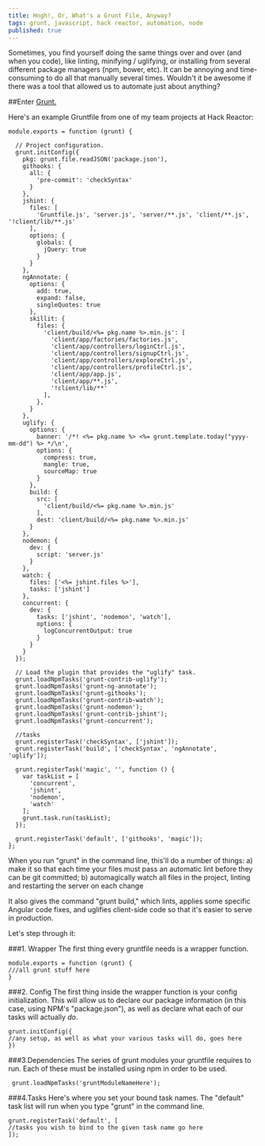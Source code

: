 ```yaml
---
title: Hngh!, Or, What's a Grunt File, Anyway?
tags: grunt, javascript, hack reactor, automation, node
published: true
---
```


Sometimes, you find yourself doing the same things over and over (and when you code), like linting, minifying / uglifying, or installing from several different package managers (npm, bower, etc). It can be annoying and time-consuming to do all that manually several times. Wouldn't it be awesome if there was a tool that allowed us to automate just about anything?

##Enter [Grunt.](http://gruntjs.com/)

Here's an example Gruntfile from one of my team projects at Hack Reactor:

```
module.exports = function (grunt) {

  // Project configuration.
  grunt.initConfig({
    pkg: grunt.file.readJSON('package.json'),
    githooks: {
      all: {
        'pre-commit': 'checkSyntax'
      }
    },
    jshint: {
      files: [
        'Gruntfile.js', 'server.js', 'server/**.js', 'client/**.js', '!client/lib/**.js'
      ],
      options: {
        globals: {
          jQuery: true
        }
      }
    },
    ngAnnotate: {
      options: {
        add: true,
        expand: false,
        singleQuotes: true
      },
      skillit: {
        files: {
          'client/build/<%= pkg.name %>.min.js': [
            'client/app/factories/factories.js',
            'client/app/controllers/loginCtrl.js',
            'client/app/controllers/signupCtrl.js',
            'client/app/controllers/exploreCtrl.js',
            'client/app/controllers/profileCtrl.js',
            'client/app/app.js',
            'client/app/**.js',
            '!client/lib/**'
          ],
        },
      }
    },
    uglify: {
      options: {
        banner: '/*! <%= pkg.name %> <%= grunt.template.today("yyyy-mm-dd") %> */\n',
        options: {
          compress: true,
          mangle: true,
          sourceMap: true
        }
      },
      build: {
        src: [
          'client/build/<%= pkg.name %>.min.js'
        ],
        dest: 'client/build/<%= pkg.name %>.min.js'
      }
    },
    nodemon: {
      dev: {
        script: 'server.js'
      }
    },
    watch: {
      files: ['<%= jshint.files %>'],
      tasks: ['jshint']
    },
    concurrent: {
      dev: {
        tasks: ['jshint', 'nodemon', 'watch'],
        options: {
          logConcurrentOutput: true
        }
      }
    }
  });

  // Load the plugin that provides the "uglify" task.
  grunt.loadNpmTasks('grunt-contrib-uglify');
  grunt.loadNpmTasks('grunt-ng-annotate');
  grunt.loadNpmTasks('grunt-githooks');
  grunt.loadNpmTasks('grunt-contrib-watch');
  grunt.loadNpmTasks('grunt-nodemon');
  grunt.loadNpmTasks('grunt-contrib-jshint');
  grunt.loadNpmTasks('grunt-concurrent');

  //tasks
  grunt.registerTask('checkSyntax', ['jshint']);
  grunt.registerTask('build', ['checkSyntax', 'ngAnnotate', 'uglify']);

  grunt.registerTask('magic', '', function () {
    var taskList = [
      'concurrent',
      'jshint',
      'nodemon',
      'watch'
    ];
    grunt.task.run(taskList);
  });

  grunt.registerTask('default', ['githooks', 'magic']);
};

```

When you run "grunt" in the command line, this'll do a number of things: a) make it so that each time your files must pass an automatic lint before they can be git committed; b) automagically watch all files in the project, linting and restarting the server on each change

It also gives the command "grunt build," which lints, applies some specific Angular code fixes, and uglifies client-side code so that it's easier to serve in production.

Let's step through it:

###1. Wrapper
The first thing every gruntfile needs is a wrapper function.
```
module.exports = function (grunt) {
///all grunt stuff here
}
```

###2. Config
The first thing inside the wrapper function is your config initialization. This will allow us to declare our package information (in this case, using NPM's "package.json"), as well as declare what each of our tasks will actually *do*.
```
grunt.initConfig({
//any setup, as well as what your various tasks will do, goes here
})
```
###3.Dependencies
The series of grunt modules your gruntfile requires to run. Each of these must be installed using npm in order to be used.
```
 grunt.loadNpmTasks('gruntModuleNameHere');
```

###4.Tasks
Here's where you set your bound task names. The "default" task list will run when you type "grunt" in the command line.
```
grunt.registerTask('default', [
//tasks you wish to bind to the given task name go here
]);
```

